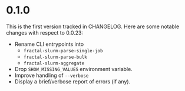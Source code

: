 # 0.1.0

This is the first version tracked in CHANGELOG. Here are some notable changes with respect to 0.0.23:
* Rename CLI entrypoints into
    * `fractal-slurm-parse-single-job`
    * `fractal-slurm-parse-bulk`
    * `fractal-slurm-aggregate`
* Drop `SHOW_MISSING_VALUES` environment variable.
* Improve handling of `--verbose`
* Display a brief/verbose report of errors (if any).
